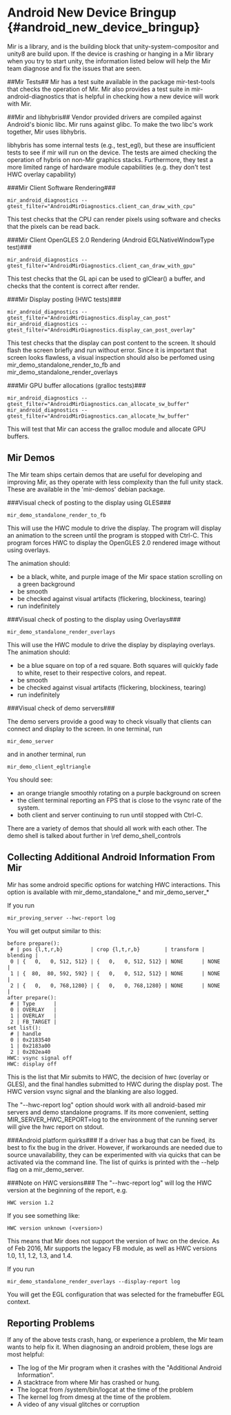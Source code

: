 Android New Device Bringup {#android_new_device_bringup}
===============================

Mir is a library, and is the building block that unity-system-compositor and
unity8 are build upon. If the device is crashing or hanging in a Mir library
when you try to start unity, the information listed below will help the Mir
team diagnose and fix the issues that are seen.

##Mir Tests##
Mir has a test suite available in the package mir-test-tools that checks the
operation of Mir.
Mir also provides a test suite in mir-android-diagnostics that is helpful in
checking how a new device will work with Mir. 

##Mir and libhybris##
Vendor provided drivers are compiled against Android's bionic libc.
Mir runs against glibc. To make the two libc's work together, Mir uses
libhybris.

libhybris has some internal tests (e.g., test_egl), but these are insufficient
tests to see if mir will run on the device. The tests are aimed checking
the operation of hybris on non-Mir graphics stacks. Furthermore, they test a
more limited range of hardware module capabilities (e.g. they don't test HWC
overlay capability) 

###Mir Client Software Rendering###

    mir_android_diagnostics --gtest_filter="AndroidMirDiagnostics.client_can_draw_with_cpu"

This test checks that the CPU can render pixels using software
and checks that the pixels can be read back.

###Mir Client OpenGLES 2.0 Rendering (Android EGLNativeWindowType test)###

    mir_android_diagnostics --gtest_filter="AndroidMirDiagnostics.client_can_draw_with_gpu"

This test checks that the GL api can be used to glClear() a buffer, and checks
that the content is correct after render.

###Mir Display posting (HWC tests)###

    mir_android_diagnostics --gtest_filter="AndroidMirDiagnostics.display_can_post"
    mir_android_diagnostics --gtest_filter="AndroidMirDiagnostics.display_can_post_overlay"

This test checks that the display can post content to the screen. It should
flash the screen briefly and run without error. Since it is important that
screen looks flawless, a visual inspection should also be perfomed using
mir_demo_standalone_render_to_fb and mir_demo_standalone_render_overlays 

###Mir GPU buffer allocations (gralloc tests)###

    mir_android_diagnostics --gtest_filter="AndroidMirDiagnostics.can_allocate_sw_buffer"
    mir_android_diagnostics --gtest_filter="AndroidMirDiagnostics.can_allocate_hw_buffer"

This will test that Mir can access the gralloc module and allocate GPU buffers.

Mir Demos
---------
The Mir team ships certain demos that are useful for developing and improving
Mir, as they operate with less complexity than the full unity stack. These are
available in the 'mir-demos' debian package.

###Visual check of posting to the display using GLES###

    mir_demo_standalone_render_to_fb

This will use the HWC module to drive the display. The program will display an
animation to the screen until the program is stopped with Ctrl-C. This program
forces HWC to display the OpenGLES 2.0 rendered image without using overlays.

The animation should:
 - be a black, white, and purple image of the Mir space station scrolling on a
green background
 - be smooth
 - be checked against visual artifacts (flickering, blockiness, tearing)
 - run indefinitely

###Visual check of posting to the display using Overlays###

    mir_demo_standalone_render_overlays

This will use the HWC module to drive the display by displaying overlays.
The animation should:
 - be a blue square on top of a red square. Both squares will quickly fade to
white, reset to their respective colors, and repeat.
 - be smooth
 - be checked against visual artifacts (flickering, blockiness, tearing)
 - run indefinitely

###Visual check of demo servers###

The demo servers provide a good way to check visually that clients can connect
and display to the screen.
In one terminal, run

    mir_demo_server

and in another terminal, run

    mir_demo_client_egltriangle

You should see:
 - an orange triangle smoothly rotating on a purple background on screen
 - the client terminal reporting an FPS that is close to the vsync rate of the
system.
 - both client and server continuing to run until stopped with Ctrl-C.

There are a variety of demos that should all work with each other. The demo
shell is talked about further in \ref demo_shell_controls

Collecting Additional Android Information From Mir
--------------------------------------------------
Mir has some android specific options for watching HWC interactions. This
option is available with mir_demo_standalone_* and mir_demo_server_*

If you run 

    mir_proving_server --hwc-report log

You will get output similar to this:

    before prepare():
     # | pos {l,t,r,b}         | crop {l,t,r,b}        | transform | blending | 
     0 | {   0,   0, 512, 512} | {   0,   0, 512, 512} | NONE      | NONE     | 
     1 | {  80,  80, 592, 592} | {   0,   0, 512, 512} | NONE      | NONE     | 
     2 | {   0,   0, 768,1280} | {   0,   0, 768,1280} | NONE      | NONE     | 
    after prepare():
     # | Type      | 
     0 | OVERLAY   | 
     1 | OVERLAY   | 
     2 | FB_TARGET | 
    set list():
     # | handle
     0 | 0x2183540
     1 | 0x2183a00
     2 | 0x202ea40
    HWC: vsync signal off
    HWC: display off

This is the list that Mir submits to HWC, the decision of hwc (overlay or GLES),
and the final handles submitted to HWC during the display post. The HWC version
vsync signal and the blanking are also logged.

The "--hwc-report log" option should work with all android-based mir servers
and demo standalone programs. If its more convenient, setting 
MIR_SERVER_HWC_REPORT=log to the environment of the running server will give 
the hwc report on stdout.

###Android platform quirks###
If a driver has a bug that can be fixed, its best to fix the bug in the driver.
However, if workarounds are needed due to source unavailability, they can be
experimented with via quicks that can be activated via the command line.
The list of quirks is printed with the --help flag on a mir_demo_server.

###Note on HWC versions###
The "--hwc-report log" will log the HWC version at the beginning of the report,
 e.g.

    HWC version 1.2

If you see something like:

    HWC version unknown (<version>)

This means that Mir does not support the version of hwc on the device.
As of Feb 2016, Mir supports the legacy FB module, as well as HWC versions
1.0, 1.1, 1.2, 1.3, and 1.4. 

If you run

    mir_demo_standalone_render_overlays --display-report log

You will get the EGL configuration that was selected for the framebuffer EGL
context.

Reporting Problems
-----------------
If any of the above tests crash, hang, or experience a problem, the Mir team
wants to help fix it.
When diagnosing an android problem, these logs are most helpful:
 - The log of the Mir program when it crashes with the "Additional Android
Information".
 - A stacktrace from where Mir has crashed or hung.
 - The logcat from /system/bin/logcat at the time of the problem
 - The kernel log from dmesg at the time of the problem.
 - A video of any visual glitches or corruption
